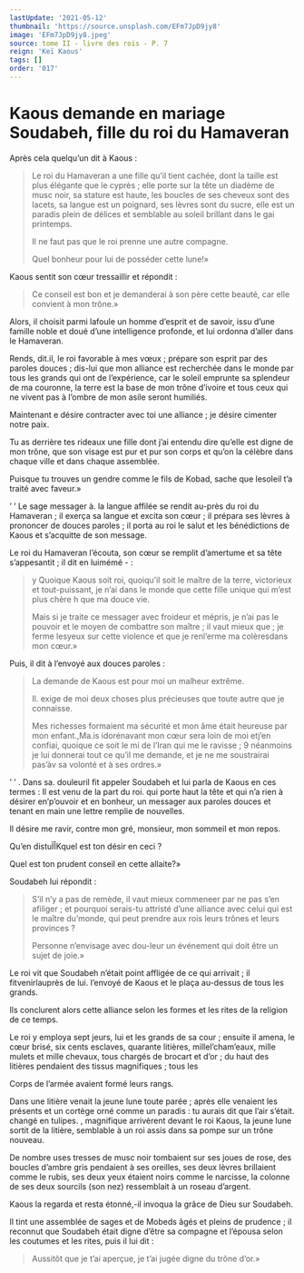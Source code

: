 ```yaml
---
lastUpdate: '2021-05-12'
thumbnail: 'https://source.unsplash.com/EFm7JpD9jy8'
image: 'EFm7JpD9jy8.jpeg'
source: tome II - livre des rois - P. 7
reign: 'Keï Kaous'
tags: []
order: '017'
---
```


# Kaous demande en mariage Soudabeh, fille du roi du Hamaveran

Après cela quelqu’un dit à Kaous :

> Le roi du Hamaveran a une fille qu’il tient cachée, dont la taille est plus élégante que le cyprès ; elle porte sur la tête un diadème de musc noir, sa stature est haute, les boucles de ses cheveux sont des lacets, sa langue est un poignard, ses lèvres sont du sucre, elle est un paradis plein de délices et semblable au soleil brillant dans le gai printemps.
>
> Il ne faut pas que le roi prenne une autre compagne.
>
> Quel bonheur pour lui de posséder cette lune!»

Kaous sentit son cœur tressaillir et répondit :

> Ce conseil est bon et je demanderai à son père cette beauté, car elle convient à mon trône.»

Alors, il choisit parmi lafoule un homme d’esprit et de savoir, issu d’une famille noble et doué d’une intelligence profonde, et lui ordonna d’aller dans le Hamaveran.

Rends, dit.il, le roi favorable à mes vœux ; prépare son esprit par des paroles douces ; dis-lui que mon alliance est recherchée dans le monde par tous les grands qui ont de l’expérience, car le soleil emprunte sa splendeur de ma couronne, la terre est la base de mon trône d’ivoire et tous ceux qui ne vivent pas à l’ombre de mon asile seront humiliés.

Maintenant e désire contracter avec toi une alliance ; je désire cimenter notre paix.

Tu as derrière tes rideaux une fille dont j’ai entendu dire qu’elle est digne de mon trône, que son visage est pur et pur son corps et qu’on la célèbre dans chaque ville et dans chaque assemblée.

Puisque tu trouves un gendre comme le fils de Kobad, sache que lesoleil t’a traité avec faveur.»

’ ’
Le sage messager à. la langue affilée se rendit au-près du roi du Hamaveran ; il exerça sa langue et excita son cœur ; il prépara ses lèvres à prononcer de douces paroles ; il porta au roi le salut et les bénédictions de Kaous et s’acquitte de son message.

Le roi du Hamaveran l’écouta, son cœur se remplit d’amertume et sa tête s’appesantit ; il dit en luimémé - :

> y Quoique Kaous soit roi, quoiqu’il soit le maître de la terre, victorieux et tout-puissant, je n’ai dans le monde que cette fille unique qui m’est plus chère h que ma douce vie.
>
> Mais si je traite ce messager avec froideur et mépris, je n’ai pas le pouvoir et le moyen de combattre son maître ; il vaut mieux que ; je ferme lesyeux sur cette violence et que je renl’erme ma colèresdans mon cœur.»

Puis, il dit à l’envoyé aux douces paroles :

> La demande de Kaous est pour moi un malheur extrême.
>
> Il. exige de moi deux choses plus précieuses que toute autre que je connaisse.
>
> Mes richesses formaient ma sécurité et mon âme était heureuse par mon enfant.,Ma.is idorénavant mon cœur sera loin de moi etj’en confiai, quoique ce soit le mi de l’Iran qui me le ravisse ; 
 9 néanmoins je lui donnerai tout ce qu’il me demande, et je ne me soustrairai pas’àv sa volonté et à ses ordres.»

’ ’ .
Dans sa. douleuril fit appeler Soudabeh et lui parla de Kaous en ces termes : Il est venu de la part du roi. qui porte haut la tête et qui n’a rien à désirer en’p’ouvoir et en bonheur, un messager aux paroles douces et tenant en main une lettre remplie de nouvelles.

Il désire me ravir, contre mon gré, monsieur, mon sommeil et mon repos.

Qu’en distuÏÎKquel est ton désir en ceci ?

Quel est ton prudent conseil en cette allaite?»

Soudabeh lui répondit :

> S’il n’y a pas de remède, il vaut mieux commeneer par ne pas s’en afiliger ; et pourquoi serais-tu attristé d’une alliance avec celui qui est le maître du’monde, qui peut prendre aux rois leurs trônes et leurs provinces ?
>
> Personne n’envisage avec dou-leur un événement qui doit être un sujet de joie.»

Le roi vit que Soudabeh n’était point affligée de ce qui arrivait ; il fitvenirlauprès de lui. l’envoyé de Kaous et le plaça au-dessus de tous les grands.

Ils conclurent alors cette alliance selon les formes et les rites de la religion de ce temps.

Le roi y employa sept jeurs, lui et les grands de sa cour ; ensuite il amena, le cœur brisé, six cents esclaves, quarante litières, millel’cham’eaux, mille mulets et mille chevaux, tous chargés de brocart et d’or ; du haut des litières pendaient des tissus magnifiques ; tous les

Corps de l’armée avaient formé leurs rangs.

Dans une litière venait la jeune lune toute parée ; après elle venaient les présents et un cortège orné comme un paradis : tu aurais dit que l’air s’était. changé en tulipes. , magnifique arrivèrent devant le roi Kaous, la jeune lune sortit de la litière, semblable à un roi assis dans sa pompe sur un trône nouveau.

De nombre uses tresses de musc noir tombaient sur ses joues de rose, des boucles d’ambre gris pendaient à ses oreilles, ses deux lèvres brillaient comme le rubis, ses deux yeux étaient noirs comme le narcisse, la colonne de ses deux sourcils (son nez) ressemblait à un roseau d’argent.

Kaous la regarda et resta étonné,-il invoqua la grâce de Dieu sur Soudabeh.

Il tint une assemblée de sages et de Mobeds âgés et pleins de prudence ; il reconnut que Soudabeh était digne d’être sa compagne et l’épousa selon les coutumes et les rites, puis il lui dit :

> Aussitôt que je t’ai aperçue, je t’ai jugée digne du trône d’or.»
